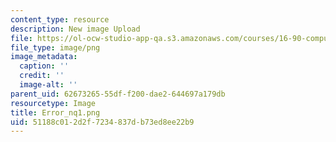 ```yaml
---
content_type: resource
description: New image Upload
file: https://ol-ocw-studio-app-qa.s3.amazonaws.com/courses/16-90-computational-methods-in-aerospace-engineering-spring-2014/51188c012d2f7234837db73ed8ee22b9_Error_nq1.png
file_type: image/png
image_metadata:
  caption: ''
  credit: ''
  image-alt: ''
parent_uid: 62673265-55df-f200-dae2-644697a179db
resourcetype: Image
title: Error_nq1.png
uid: 51188c01-2d2f-7234-837d-b73ed8ee22b9
---
```

